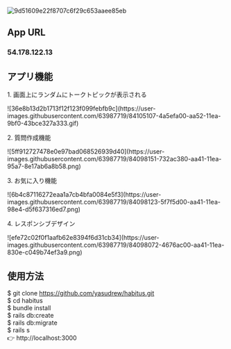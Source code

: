 
![9d51609e22f8707c6f29c653aaee85eb](https://user-images.githubusercontent.com/63987719/84096992-43c68780-aa3e-11ea-890b-0dda20486298.png)

## App URL

### 54.178.122.13

## アプリ機能
<p>1. 画面上にランダムにトークトピックが表示される</p>
![36e8b13d2b1713f12f123f099febfb9c](https://user-images.githubusercontent.com/63987719/84105107-4a5efa00-aa52-11ea-9bf0-43bce327a333.gif)

<p>2. 質問作成機能</p>
![5ff912727478e0e97bad068526939d40](https://user-images.githubusercontent.com/63987719/84098151-732ac380-aa41-11ea-95a7-8e17ab6a8b58.png)

<p>3. お気に入り機能</p>
![6b4c87116272eaa1a7cb4bfa0084e5f3](https://user-images.githubusercontent.com/63987719/84098123-5f7f5d00-aa41-11ea-98e4-d5f637316ed7.png)

<p>4. レスポンシブデザイン</p>
![efe72c02f0f1aafb62e8394f6d31cb34](https://user-images.githubusercontent.com/63987719/84098072-4676ac00-aa41-11ea-830e-c049b74ef3a9.png)

## 使用方法
$ git clone https://github.com/yasudrew/habitus.git<br>
$ cd habitus<br>
$ bundle install<br>
$ rails db:create<br>
$ rails db:migrate<br>
$ rails s<br>
👉 http://localhost:3000


